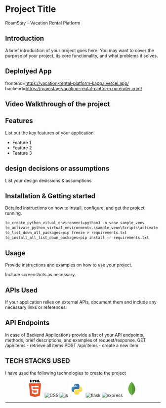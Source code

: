 # Project Title
RoamStay - Vacation Rental Platform

## Introduction
A brief introduction of your project goes here. You may want to cover the purpose of your project, its core functionality, and what problems it solves.

## Deplolyed App

frontend=https://vacation-rental-platform-kappa.vercel.app/
backend=https://roamstay-vacation-rental-platform.onrender.com/

## Video Walkthrough of the project

## Features
List out the key features of your application.

- Feature 1
- Feature 2
- Feature 3

## design decisions or assumptions
List your design desissions & assumptions

## Installation & Getting started
Detailed instructions on how to install, configure, and get the project running.

```pip
to_create_python_vitual_environment=python3 -m venv sample_venv
to_activate_python_virtual_environment=.\sample_venv\Scripts\activate
to_list_down_all_packages=pip freeze > requirements.txt
to_install_all_list_down_packages=pip install -r requirements.txt
```

## Usage
Provide instructions and examples on how to use your project.


Include screenshots as necessary.

## APIs Used
If your application relies on external APIs, document them and include any necessary links or references.

## API Endpoints
In case of Backend Applications provide a list of your API endpoints, methods, brief descriptions, and examples of request/response.
GET /api/items - retrieve all items
POST /api/items - create a new item



## TECH STACKS USED
I have used the following technologies to create the project
<p align = "center">
<img src="https://github.com/PrinceCorwin/Useful-tech-icons/blob/main/images/HTML.png" alt="html" width="55" height="55"/>
<img src="https://user-images.githubusercontent.com/25181517/183898674-75a4a1b1-f960-4ea9-abcb-637170a00a75.png" alt="CSS" width="50" height="55"/>
<img src="https://user-images.githubusercontent.com/25181517/117447155-6a868a00-af3d-11eb-9cfe-245df15c9f3f.png" alt="js" width="50" height="50"/>
<img src="https://github.com/PrinceCorwin/Useful-tech-icons/blob/main/images/python.png" alt="Python" width="50" height="50"/>
<img src="https://cdn.iconscout.com/icon/free/png-256/free-flask-51-285137.png?f=webp" alt="flask" width="50" height="50"/>
<img src="https://res.cloudinary.com/kc-cloud/images/f_auto,q_auto/v1651772163/expressjslogo/expressjslogo.webp?_i=AA" alt="express" width="50" height="50"/>
 <img src="https://raw.githubusercontent.com/PrinceCorwin/Useful-tech-icons/main/images/mongodb-leaf.png" alt="mongo" width="50" height="50"/> 
</p>
<hr>